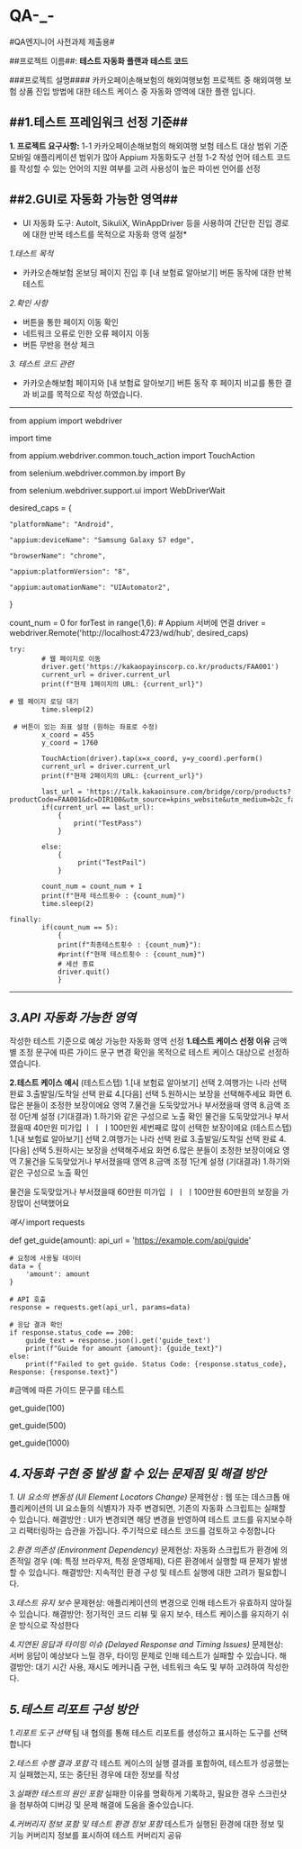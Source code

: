 # QA-_-
#QA엔지니어 사전과제 제출용#

##프로젝트 이름##: **테스트 자동화 플랜과 테스트 코드**

###프로젝트 설명####
카카오페이손해보험의 해외여행보험 프로젝트 중 해외여행 보험 상품 진입 방법에 대한 테스트 케이스 중 자동화 영역에 대한 플랜 입니다.

##1.테스트 프레임워크 선정 기준##
----------------------------------------------------------------
**1. 프로젝트 요구사항:**
   1-1 카카오페이손해보험의 해외여행 보험 테스트 대상 범위 기준
   모바일 애플리케이션 범위가 많아 Appium 자동화도구 선정
   1-2 작성 언어
   테스트 코드를 작성할 수 있는 언어의 지원 여부를 고려
   사용성이 높은 파이썬 언어를 선정

##2.GUI로 자동화 가능한 영역##
--------------------------------------------------------------
* UI 자동화 도구: AutoIt, SikuliX, WinAppDriver 등을 사용하여
  간단한 진입 경로에 대한 반복 테스트를 목적으로 자동화 영역 설정*

*1.테스트 목적*
  - 카카오손해보험 온보딩 페이지 진입 후 [내 보험료 알아보기] 버튼 동작에 대한 반복 테스트

*2.확인 사항*
  - 버튼을 통한 페이지 이동 확인
  - 네트워크 오류로 인한 오류 페이지 이동
  - 버튼 무반응 현상 체크

*3. 테스트 코드 관련*
  - 카카오손해보험 페이지와 [내 보험료 알아보기] 버튼 동작 후
    페이지 비교를 통한 결과 비교를 목적으로 작성 하였습니다.     
-----------------------------------------------------------------
from appium import webdriver

import time

from appium.webdriver.common.touch_action import TouchAction

from selenium.webdriver.common.by import By

from selenium.webdriver.support.ui import WebDriverWait


desired_caps = {

    "platformName": "Android",
    
    "appium:deviceName": "Samsung Galaxy S7 edge",
    
    "browserName": "chrome",  
    
    "appium:platformVersion": "8",
    
    "appium:automationName": "UIAutomator2",
    
}

count_num = 0
for forTest in range(1,6):
    # Appium 서버에 연결
    driver = webdriver.Remote('http://localhost:4723/wd/hub', desired_caps)

    try:
            # 웹 페이지로 이동
            driver.get('https://kakaopayinscorp.co.kr/products/FAA001')
            current_url = driver.current_url
            print(f"현재 1페이지의 URL: {current_url}")

    # 웹 페이지 로딩 대기
            time.sleep(2)
     
     # 버튼이 있는 좌표 설정 (원하는 좌표로 수정)
            x_coord = 455
            y_coord = 1760
    
            TouchAction(driver).tap(x=x_coord, y=y_coord).perform()
            current_url = driver.current_url
            print(f"현재 2페이지의 URL: {current_url}")
    
            last_url = 'https://talk.kakaoinsure.com/bridge/corp/products?productCode=FAA001&dc=DIR100&utm_source=kpins_website&utm_medium=b2c_faa001&utm_campaign=website_faa001_pd_pdcta_20231114&utm_content=nov4'
            if(current_url == last_url):
                {
                    print("TestPass")
                }

            else:
                {
                     print("TestPail")
                }

            count_num = count_num + 1
            print(f"현재 테스트횟수 : {count_num}")
            time.sleep(2)

    finally:
            if(count_num == 5):
                {
                print(f"최종테스트횟수 : {count_num}"):
                #print(f"현재 테스트횟수 : {count_num}")
                # 세션 종료
                driver.quit()
                }
-----------------------------------------------------------
*3.API 자동화 가능한 영역*
-----------------------------------------------------------
작성한 테스트 기준으로 예상 가능한 자동화 영역 선정
**1.테스트 케이스 선정 이유**
금액 별 조정 문구에 따른 가이드 문구 변경 확인을 목적으로 
테스트 케이스 대상으로 선정하였습니다.

**2.테스트 케이스 예시**
(테스트스텝)
1.[내 보험료 알아보기] 선택
2.여행가는 나라 선택 완료
3.출발일/도착일 선택 완료
4.[다음] 선택
5.원하시는 보장을 선택해주세요 화면
6.많은 분들이 조정한 보장이에요 영역 
7.물건을 도둑맞았거나 부서졌을때 영역 
8.금액 조정 0단계 설정
(기대결과)
1.하기와 같은 구성으로 노출 확인
물건을 도둑맞았거나 부서졌을때
40만원
미가입 ㅣ   ㅣ  ㅣ100만원
세번째로 많이 선택한 보장이에요
(테스트스텝)
1.[내 보험료 알아보기] 선택
2.여행가는 나라 선택 완료
3.출발일/도착일 선택 완료
4.[다음] 선택
5.원하시는 보장을 선택해주세요 화면
6.많은 분들이 조정한 보장이에요 영역 
7.물건을 도둑맞았거나 부서졌을때 영역 
8.금액 조정 1단계 설정
(기대결과)
1.하기와 같은 구성으로 노출 확인

물건을 도둑맞았거나 부서졌을때
60만원
미가입 ㅣ   ㅣ  ㅣ100만원
60만원의 보장을 가장많이 선택했어요

*예시*
import requests

def get_guide(amount):
    api_url = 'https://example.com/api/guide'
    
    # 요청에 사용될 데이터
    data = {
        'amount': amount
    }

    # API 호출
    response = requests.get(api_url, params=data)

    # 응답 결과 확인
    if response.status_code == 200:
        guide_text = response.json().get('guide_text')
        print(f"Guide for amount {amount}: {guide_text}")
    else:
        print(f"Failed to get guide. Status Code: {response.status_code}, Response: {response.text}")

#금액에 따른 가이드 문구를 테스트

get_guide(100)

get_guide(500)

get_guide(1000)

*4.자동화 구현 중 발생 할 수 있는 문제점 및 해결 방안*
---------------------------------------------------
*1. UI 요소의 변동성 (UI Element Locators Change)*
문제현상 : 웹 또는 데스크톱 애플리케이션의 UI 요소들의 식별자가 자주 변경되면, 기존의 자동화 스크립트는 실패할 수 있습니다.
해결방안 : UI가 변경되면 해당 변경을 반영하여 테스트 코드를 유지보수하고 리팩터링하는 습관을 가집니다. 주기적으로 테스트 코드를 검토하고 수정합니다

*2.환경 의존성 (Environment Dependency)*
문제현상: 자동화 스크립트가 환경에 의존적일 경우 (예: 특정 브라우저, 특정 운영체제), 다른 환경에서 실행할 때 문제가 발생할 수 있습니다.
해결방안: 지속적인 환경 구성 및 테스트 실행에 대한 고려가 필요합니다.

*3.테스트 유지 보수*
문제현상: 애플리케이션의 변경으로 인해 테스트가 유효하지 않아질 수 있습니다.
해결방안: 정기적인 코드 리뷰 및 유지 보수, 테스트 케이스를 유지하기 쉬운 방식으로 작성한다

*4.지연된 응답과 타이밍 이슈 (Delayed Response and Timing Issues)*
문제현상: 서버 응답이 예상보다 느릴 경우, 타이밍 문제로 인해 테스트가 실패할 수 있습니다.
해결방안: 대기 시간 사용, 재시도 메커니즘 구현, 네트워크 속도 및 부하 고려하여 작성한다.

*5.테스트 리포트 구성 방안*
---------------------------------------------------------
*1.리포트 도구 선택*
팀 내 협의를 통해 테스트 리포트를 생성하고 표시하는 도구를 선택합니다 

*2.테스트 수행 결과 포함*
각 테스트 케이스의 실행 결과를 포함하여, 테스트가 성공했는지 실패했는지, 또는 중단된 경우에 대한 정보를 작성

*3.실패한 테스트의 원인 포함*
실패한 이유를 명확하게 기록하고, 필요한 경우 스크린샷을 첨부하여 디버깅 및 문제 해결에 도움을 줄수있습니다.

*4.커버리지 정보 포함 및 테스트 환경 정보 포함*
테스트가 실행된 환경에 대한 정보 및 기능 커버리지 정보를 표시하여 테스트 커버리지 공유

